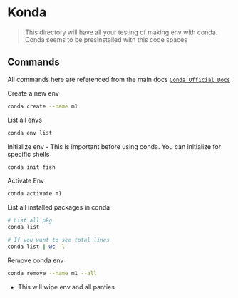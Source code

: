 # Konda

> This directory will have all your testing of making env with conda. Conda seems to be presinstalled with this code spaces

## Commands 

All commands here are referenced from the main docs [`Conda Official Docs`](https://conda.io/projects/conda/en/latest/user-guide/tasks/manage-environments.html#viewing-a-list-of-your-environments)

Create a new env 
```sh 
conda create --name m1
```

List all envs 
```sh 
conda env list 
```

Initialize env - This is important before using conda. You can initialize for specific shells 
```sh
conda init fish
```


Activate Env 
```sh 
conda activate m1
```

List all installed packages in conda 
```sh 
# List all pkg
conda list

# If you want to see total lines 
conda list | wc -l 
```

Remove conda env 
```sh
conda remove --name m1 --all
```
- This will wipe env and all panties
